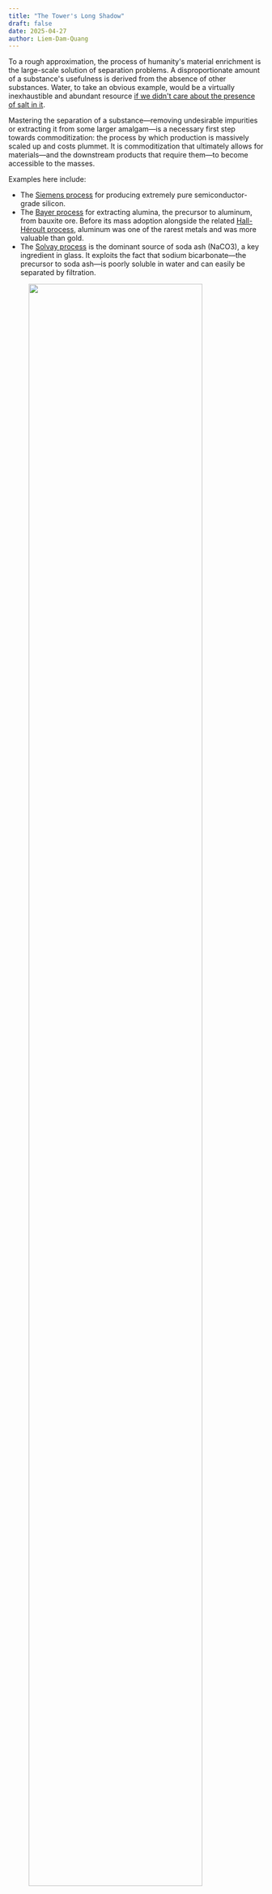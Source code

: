 ```yaml
---
title: "The Tower's Long Shadow"
draft: false
date: 2025-04-27
author: Liem-Dam-Quang
---
```


To a rough approximation, the process of humanity's material enrichment is the large-scale solution of separation problems. A disproportionate amount of a substance's usefulness is derived from the absence of other substances. Water, to take an obvious example, would be a virtually inexhaustible and abundant resource [if we didn't care about the presence of salt in it](https://en.wikipedia.org/wiki/Desalination). 

Mastering the separation of a substance—removing undesirable impurities or extracting it from some larger amalgam—is a necessary first step towards commoditization: the process by which production is massively scaled up and costs plummet. It is commoditization that ultimately allows for materials—and the downstream products that require them—to become accessible to the masses. 

Examples here include:
* The [Siemens process](https://www.bernreuter.com/polysilicon/production-processes/) for producing extremely pure semiconductor-grade silicon.
* The [Bayer process](https://en.wikipedia.org/wiki/Bayer_process) for extracting alumina, the precursor to aluminum, from bauxite ore. Before its mass adoption alongside the related [Hall-Héroult process](https://en.wikipedia.org/wiki/Hall%E2%80%93H%C3%A9roult_process), aluminum was one of the rarest metals and was more valuable than gold.
* The [Solvay process](https://en.wikipedia.org/wiki/Solvay_process) is the dominant source of soda ash (NaCO3), a key ingredient in glass. It exploits the fact that sodium bicarbonate—the precursor to soda ash—is poorly soluble in water and can easily be separated by filtration. 

<figure>
<img src="/img/tower/solvay.png" width=90%>
<figcaption>
A high-level block diagram of the Solvay process. (<a href="https://www.essentialchemicalindustry.org/chemicals/sodium-carbonate.html">Source</a>)
</figcaption>
</figure>
Separations are much more than just about resource extraction, though. They're equally critical to the other side of the ledger: resource recovery and pollution control. The performance of separation technologies are dominant cost determinants of:

- Recycling: material sorting, separating plastics from other plastics, precious metal recovery, and so on.
- Wastewater treatment
- Air pollution control: [desulfurization](https://en.wikipedia.org/wiki/Flue-gas_desulfurization) or carbon capture as two examples.
- Environmental remediation: extraction of heavy metals, removal of VOCs (volatile organic compounds), treatment of [mine tailings](https://en.wikipedia.org/wiki/Tailings).

It's a tricky—and expensive—art. It's estimated that separation processes account for [40-70% of capital and operating costs in the chemicals industry and 10-15% of all global energy use](https://www.chemicalprocessing.com/processing-equipment/separations-technology/article/11376356/process-engineering-separations-in-flux-chemical-processing). The pervasiveness of separation techniques means their difficulty—or lack thereof—drives technological, economic and policy decisions. 

A politician may be hesitant to support a new environmental law if it doubles the production cost of gasoline. Their choice could be much easier if it were to increase the cost by cents on the dollar instead. While some people might be strongly inclined to support or reject the proposal no matter the economic costs, it's the decisions at the margin that end up steering societal outcomes. 

It's no exaggeration to say, then, that separation processes have not only enabled the modern world, they have *shaped it*—and will continue to shape it.

And among them, there has been one method that stands out from the rest. One that has played a bigger role than any other. 

One separation to rule them all. 

![Industrial Mordor](/img/tower/mordor.png "That reactor complex on the left could make a decent perch for Sauron.")


From the beginning of mankind's industrial awakening, its fate has been closely intertwined with ours. But there will be a time for us to move on. And that time will come soon.

## A towering industry

The most distinctive physical feature of any oil & gas refinery are the enormous metallic towers—often hundreds of feet tall—jutting out of the ground, snaked with piping and access platforms. 

<figure>
<img src="/img/tower/refinery.png">
<figcaption>
A typical oil refinery. (<a href="https://www.petrosync.com/blog/what-is-oil-refinery/">Source</a>)
</figcaption>
</figure>


At night, they're pockmarked with bright lights for visibility for maintenance personnel, giving them the appearance of extremely large (and extremely ugly) Christmas trees. 

<figure>
<img src="/img/tower/refinery_night.png">
<figcaption>
A refinery at night, with some nice Christmas trees on the left. (<a href="https://www.reddit.com/r/evilbuildings/comments/10b5b1t/an_oil_refinery_on_a_gloomy_night/">Source</a>)
</figcaption>
</figure>


They are distillation towers, used to separate and purify mixtures of liquids, and they're so ubiquitous that their presence is often synonymous with heavy industry. 

Distillation is the most common industrial separation process by a significant margin. It's estimated that [95% of all fluid-fluid separations are performed using distillation](https://www1.eere.energy.gov/manufacturing/industries_technologies/imf/pdfs/separationsreport.pdf), and that it represents [half of all energy consumption for separation](https://www.atoneventures.com/insights/decarbonizing-industrial-separations) (7-8% of all worldwide energy use).

<figure>
<img src="/img/tower/seps_piechart.png">
<figcaption>
Separations as a percentage of total energy consumption. (<a href="https://www.atoneventures.com/insights/decarbonizing-industrial-separations">Source</a>)
</figcaption>
</figure>



Distillation is the first tool the chemical engineer reaches for when designing new processes; its reputation as the separation process *par excellence* unchallenged. Here's what Turton's [*Analysis, Synthesis, and Design of Chemical Processes*](https://richardturton.faculty.wvu.edu/publications/analysis-synthesis-and-design-of-chemical-processes-5th-edition), a staple of the chemical engineering literary canon, has to say:

> Use distillation as a first choice for separation of fluids when purity of both products is required.[^2]

It's hard to argue against that advice. Distillation is a technocrat's wet dream and beloved by engineers and bean-counters alike.

The scientific principles are well-understood. It has a track record of over a century. It is versatile and works on many different types of chemicals and compositions. Few inputs are needed; mostly a source of heat and a source of cooling. The equipment is simple and cheap to construct. Little maintenance is required. It can be massively scaled up in a predictable manner. It is relatively safe. Few things that can go spectacularly wrong, at least as far as chemical processes go[^1].

Large-scale distillation columns are astoundingly capital-efficient. The first processing step in any oil refinery is the [Crude Distillation Unit (CDU)](https://portfolio-pplus.com/TechnologyTypes/Details/9). The centerpiece of a CDU is an enormous fractioning distillation column, where crude oil is split into its different constituents by weight. The entire CDU might have a Total Installed Cost (TIC) of around $1 billion[^3]. Over its useful life, it will process nearly 200 billion gallons—meaning that the capital cost only contributes about half a cent per gallon to the final sale cost of the refined products.

<figure>
<img src="/img/tower/cdu.png">
<figcaption>
Overview of a Crude Distillation Unit. (<a href="https://portfolio-pplus.com/TechnologyTypes/Details/9">Source</a>)
</figcaption>
</figure>


## Distillation: a crash course

Distillation works by exploiting the differences in *relative volatility* between different chemicals. Smaller, lighter molecules tend to boil at lower temperatures[^5]. If we have a mixture of different species we want to separate—called the *distilland*, or the *feed*—we can heat it to a boil, and then condense the vapors. The resulting product, called the distillate, will be richer in the lighter components[^7].

Consider the classic case of water and ethanol. Let's say, for example, that we're distilling a 50-50 mixture of water and ethanol by weight. Water boils at 100 degrees Celsius, but ethanol boils at a cool 78 degrees. A mixture of ethanol and water will boil somewhere in between—the exact temperature depends on the mixture's composition. 

<figure>
<img src="/img/tower/distillation_simple.png">
<figcaption>
A basic distillation setup. (<a href="https://www.shalom-education.com/course">Source</a>)
</figcaption>
</figure>


This begins to boil at around 82°C, rising as the remaining liquid becomes depleted in ethanol. The vapor will be richer in ethanol—75% or more by weight. If we want a higher purity than that, we can simply boil it again after condensing it. This time, it'll start to boil at just under 80°C, and the vapor will once again be richer in ethanol: around 83% by weight. If we want even higher purities, this process can be repeated until the desired purity is reached[^4]. 

Pretty simple stuff. The difference between this and industrial distillation? The sheer scale. Of course, to make it cost-effective, we need to find a way to streamline this process. Boiling the distilland, condensing and collecting the vapors, swapping out the boiling flask and setting everything back up is a pretty inefficient way to go about it. On top of that, bringing the liquid up to temperature and vaporizing it on every distillation pass requires a lot of energy. 

A modern distillation column solves these issues with stunning elegance. It relies on three principles:
1. Hotter gasses will tend to rise.
2. Vapors have the same temperature as the liquid they boiled off from.
3. Mixtures that are richer in light components have lower boiling points.

Here's the idea: take the condensed distillate from the first "pass" and put it on a sieved tray above the distilland. Size the holes in the tray such that they're too small for the liquid to drip in significant amounts while being large enough to allow the vapor to "bubble through" from below. 

The rising vapor is hotter than the boiling point of the condensate. As it bubbles through, it exchanges heat with the liquid, condensing it *while simultaneously boiling the liquid*. Now the vapor above the tray has effectively had two distillation passes!


<figure>
<img src="/img/tower/trays.png">
<figcaption>
Mechanism of action between two distillation trays. (<a href="https://www.wermac.org/equipment/distillation_part2.html">Source</a>)
</figcaption>
</figure>


There's one complicating factor: to maximize efficiency, we'd like for this setup to operate continuously. We can do that by pumping in the feed mixture at a constant rate, and simultaneously withdrawing liquid from the bottom. But we can't have stagnant pools in every tray: eventually, all of the light components will boil off, leaving only the heavies. We mitigate this by adding a small weir on each tray and allowing liquid to trickle down to the stage below. This way, the heavies will slowly make their way to the bottom, and composition on each tray remains stable. 


<figure>
<img src="/img/tower/column.png">
<figcaption>
Inside a full distillation column. (<a href="https://www.wermac.org/equipment/distillation_part2.html">Source</a>)
</figcaption>
</figure>


Where does the liquid downflow for the topmost tray come from? When the high-purity vapor from the top of the tray is condensed, a portion of it—called the *reflux*—is returned to the top tray. If all the trays are filled, the reflux causes a cascade of downflows all the way to the bottom of the column[^9]. This "internal circulation" is a major determinant of the column's efficacy: the higher the rate of circulation, the better the separation and the purer the products. 

If this all seems pretty tricky to keep track of, that's because it is! Crack open an engineering textbook on distillation and you'll see esoteric terminology like "McCabe-Thiele diagrams", "MESH balances", "Murphree efficiency" and "Erbar-Maddox correlations" being thrown about. But the fundamental principle remains the same: boil stuff and collect the vapor, over and over and over, until a desired purity level is reached. 

The end result is a masterpiece of [integrated design](https://en.wikipedia.org/wiki/Integrated_design)[^8], with each feature fulfilling multiple roles and the whole simplified and simplified until, as Saint-Exupéry would say, "there is nothing left to take away". 

Each tray acts as a condenser for the tray below and a boiler for the tray above, requiring no additional heating or cooling. The column's temperature gradient—hottest at the bottom, coldest at the top—passively establishes itself due to thermodynamics. Thanks to buoyancy effects, the vapors and liquids go where they have to be, without any need for pumps, compressors, fans, or any moving parts whatsoever. The tower's components are simple, modular, easy to fabricate and amenable to mass production. 

Best of all: in terms of scaling, the sky's the limit—literally. Want a higher purity? Simply add another tray above the first one. Want a higher throughput? Just make the trays wider. While there are obviously practical restrictions on tower size, we can reach astonishing scales and production capacities.


<figure>
<img src="/img/tower/dangote.png">
<figcaption>
Size of the Dankote crude distillation column. (<a href="https://upload.wikimedia.org/wikipedia/commons/thumb/c/cd/Column-Dangote-refinery-nig2.jpg/500px-Column-Dangote-refinery-nig2.jpg">Source</a>)
</figcaption>
</figure>

The largest crude distillation unit is found in the Dangote refinery, in Lekki, Nigeria, and is capable of processing [650,000 barrels of oil *per day*](https://www.dangote.com/our-business/oil-and-gas/). To put that into perspective, only two of these columns would be needed to process all the oil consumed by the United Kingdom!

Of course, as impressive as this might all be, it doesn't explain why distillation is so ubiquitous. For that, we need to also examine its role in the chemical production chain. That requires an understanding of the operational constraints and considerations driving the design of oil refineries and chemical plants.

## Principles for Petroleum-Plentiful Processes
 
While a complete overview of the intricacies of refinery design can't be covered in a single article (or even fifty), I think the dominant design "paradigm" can be summarized with the following three points:
1. Heat is everywhere.
2. Ensure everything runs, all the time.
3. Separation quality is secondary to throughput.

### Heat is everywhere
In chemistry terms, petroleum feedstocks are [highly reduced](https://www.masterorganicchemistry.com/2011/08/08/oxidation-ladders/): their carbon atoms have a very high electron density and their atomic bonds contain a lot of energy. (That's why oil is so useful, after all!) There's a lot of free energy[^11] available, which means they can be combusted as fuel, but more generally, free energy *is what allows things to happen*.

![Oxidation ladder](/img/tower/ox_ladder.png "Molecules that are lower on the oxidation ladder are reduced, and have more energy. Higher molecules on the ladder are oxidized. (Note: higher energy does not mean more reactive or less stable. Carboxylic acids are much more reactive than alkanes.)")

And thermodynamically speaking, *a lot of things happening* means *a lot of heat is being produced*. Fuel products can be combusted with oxygen to produce lots of heat, but they can also be oxidized to produce more valuable chemicals—such as ethylene glycol from ethylene or formaldehyde from methanol—which also produces heat. 

Of course, heat only flows from hot to cold, so higher-temperature needs must be prioritized. For example, if you have steam at 600°C and you need to heat two 100°C streams to 200°C and 500°C, respectively, you should heat the 500°C stream first. Doing it in the opposite order might be impossible, if the 200°C stream cools the steam to below 500°C[^13]. 

Many thermochemical reactions require high temperatures to work, often in excess of 500°C. Some, like [steam reforming](https://www.energy.gov/eere/fuelcells/hydrogen-production-natural-gas-reforming) or the [reverse water-gas shift reaction](https://en.wikipedia.org/wiki/Water%E2%80%93gas_shift_reaction), can require significantly higher temperatures even exceeding 1000°C. In contrast, distillation can usually make do with lower temperatures. The CDU is typically one of the hottest columns and operates between 300-400°C. Other columns can operate at lower temperatures than that. That means that distillation can often be powered with the "leftovers" of other processes—which are in plentiful supply. 
### Ensure everything runs, all the time

The heavily integrated nature of an oil refinery—heat being shuttled to and fro, products moving from one vessel to the next—creates many interdependencies between all the units. This makes reliability and steady throughput essential for safe operation as the refinery's ability to run at a reduced capacity, is greatly limited. For example, running one reactor at 50% capacity might mean you aren't producing enough heat to keep another process online, which means all of the downstream operations would be impacted, and so on. 


<figure>
<img src="/img/tower/hx.png" width=120%>
<figcaption>
Heat exchanger networks in a refinery process can be quite elaborate. Every circular symbol on this diagram represents a heat exchanger. (<a href="https://www.researchgate.net/publication/282790389_Energy_and_environmental_sustainability_assessment_of_a_crude_oil_refinery_by_thermodynamic_analysis">Source</a>)
</figcaption>
</figure>


As a result, most refineries typically have a "turndown rate", or minimum operating capacity, of 60 to 70%. Any lower, and the equipment begins to dip into operating conditions it wasn't designed for. They're essentially running near full throttle all of the time. Start-up and shutdown of a refinery is an arduous, incredibly complex and dangerous operation, and it can take weeks or even months before stable operation is achieved. Barring an emergency scenario, a complete plant shutdown usually only occurs once every 5 years or more, during maintenance turnarounds. 

### Separation quality is secondary to throughput
There are two metrics to characterize the quality of a separation: selectivity, and recovery.

* Selectivity is a measure of how good a separation is at *excluding undesirable species*. For example, a process that produces 99% ethanol from a 50% mixture is more selective than one that produces 90% ethanol. 
* Recovery is a measure of how much of the desirable substances end up in the "pure" output. Starting from 100 kg of 50% ethanol, a process that outputs 50 kg of 99% ethanol has a higher recovery than one that outputs 1 kg of 99% ethanol, even if they have the same selectivity.
* One does not imply the other. It's possible to have high selectivity with low recovery, and vice-versa. 

What quality should we aim for? As commonly the case for any engineering question, the answer is "it depends". Higher selectivity and recovery, all things equal, will cost more, so we should aim to have a separation as good as the product needs—and no more. 

How good does the product need to be? [About 85% of a crude barrel of oil is subsequently used as fuel](https://petroleumservicecompany.com/blog/oil-barrel-42-gallon-breakdown/), rather than to make plastics or other chemicals. Fuel products such as gasoline, diesel or kerosene aren't any single molecule, but a collection of dozens or hundreds of different molecules that as an ensemble have bulk properties—viscosity, melting point, vapor pressure and density, to name a few—that allow them to be classified as, well, gasoline, diesel or kerosene. These classifications are all maintained by big standards organizations, like ISO, to ensure cross-compatibility. This ensures that gasoline adhering to [ASTM D4814](https://store.astm.org/d4814-24b.html), for example, will work in every engine that runs off of gasoline. 


<figure>
<img src="/img/tower/kerosene.png">
<figcaption>
Typical composition of kerosene. (<a href="https://www.researchgate.net/figure/Most-important-groups-of-components-in-commercial-kerosene-10_fig3_224998098">Source</a>)
</figcaption>
</figure>

That means there's little value-add from achieving high recovery or selectivity[^15], and if the product meets spec, it's good enough. Going beyond that is the equivalent of the snotty teacher's pet asking for more homework. (Don't do it.)[^10]

The way to increase your profits, then, is to make more fuel. And this favors separation processes that are very large-scale, even if they aren't the most performant.

---
To summarize: in a petrochemical plant or refinery, the feedstocks contain a lot of energy → a lot of heat is produced → the plant operations are heavily interdependent → the plant needs to run at full capacity everywhere. 

Furthermore, because the value of fuel products is from burning them, separation performance is less important than just producing as much fuel as possible. Under these circumstances, distillation is truly the perfect fit. There is no better tool available as a versatile and reliable separation workhorse. 

But as we sing its praises, we also have to acknowledge its shortcomings. And it is these shortcomings that threaten its status as the separation process *par excellence*.

## The trials ahead

So, we've all agreed: distillation is great. But spend any time reading contemporary industry or academic articles on separation science and you'll [frequently](https://cen.acs.org/articles/95/i25/Putting-distillation-business-chemical-industry.html) [encounter](https://news.gatech.edu/news/2016/04/27/researchers-list-seven-chemical-separations-change-world) [discussions](https://www.aiche.org/resources/publications/cep/2019/august/editorial-lets-talk-separations) on getting rid of it. Why?

As the world undergoes an unprecedented energy transition enabled by new technologies and accelerated by new imperatives, and as the environmental impacts of our activities are increasingly better-understood, it's clear that distillation is fundamentally ill-suited for the challenges ahead.

### Future separations will be more demanding

Any description of all "future separations" is going be painting with a very broad brush. However, from examining industries that are expected to become more prominent in the coming decades—biotech, electronics, pharmaceuticals, and waste recovery—we can make some inferences. The next set of challenges will predominantly involve:

* removal of solids, e.g. PFAS and microplastics removal.
* separation and concentration of ions[^6], e.g. desalination,  industrial wastewater treatment.
* high selectivity and recovery, e.g. monoclonal antibodies. 
* separation of trace compounds, e.g. extraction of uranium from seawater, environmental cleanup.

These are all situations where distillation is ill-suited; it would have very poor performance or it wouldn't work at all.


<figure>
<img src="/img/tower/mabs.png">
<figcaption>
Overview of the monoclonal antibody production process. Every highlighted step is a separation process! (<a href="https://nap.nationalacademies.org/read/25421/chapter/4#19">Source</a>)
</figcaption>
</figure>

### Energy efficiency matters now
Unlike petroleum feedstocks that are primarily *reduced*, future separation problems will be working with molecules that are primarily *oxidized*. They won't have as much excess energy to go around, and any energy deficit will need to come from some other source, such as electricity. The implications are severe. 

Let's return to our original example of 50% water and ethanol. Let's say that we want to to separate it into two higher-purity mixtures: one being 95% ethanol, and the other 95% water. Crunching the numbers, we discover the following:

* Doing this with a typical distillation column would require around 1 kilogram of reflux per kilogram of distillate, and 11 stages.
* The minimum theoretical energy required to perform this separation is surprisingly low: only about 15 kilojoules per kilogram. In comparison, combusting one kilogram of the 95% ethanol mixture would generate over 29,600 kilojoules of heat!
* Distillation requires significantly more energy than that: if powered electrically, the boiler would require around 1,000 kJ per kilogram. 
* Even if we assume all of the energy used to operate the condenser is "free", the energy efficiency is a dismal 1.4%. 

<figure>
<img src="/img/tower/dwsim.png">
<figcaption>
No, I didn't do a full process simulation in <a href="https://dwsim.org/">DWSIM</a> for this article or anything like that. I definitely have much better things to do with my time.
</figcaption>
</figure>

Boiling liquids takes a lot of energy. Distillation is, by a large margin, the *least* energy-efficient separation process. [Even in extremely well-optimized scenarios](https://digitalcommons.unl.edu/cgi/viewcontent.cgi?params=/context/chemengthermalmech/article/1000/&path_info=Thermodynamic_Analysis_ofSeparation_Systems___Publisher_s_version.pdf), it's a challenge to reach efficiencies over 10%.


<figure>
<img src="/img/tower/relative_energy.png">
<figcaption>
Separation techniques by relative energy consumption.  (<a href="https://www1.eere.energy.gov/manufacturing/industries_technologies/imf/pdfs/separationsreport.pdf">Source</a>)
</figcaption>
</figure>

This isn't a big deal when there's a local supply of use-it-or-lose-it heat[^16], but when lunch is no longer free, these inefficiencies really begin to bite. To improve on these numbers, new approaches will need to rely on different separation mechanisms that don't involve vaporizing liquids.  

### Dynamic operation will become more common
The electrification of industry alongside a deepening penetration of renewable energy on the grid will present new challenges and new opportunities. As intermittent energy sources like wind and solar become more prominent, [dispatchability](https://www.pcienergysolutions.com/2024/05/01/understanding-the-differences-between-non-dispatchable-and-dispatchable-generation/) will command a premium on the supply side, and equally on the demand side. 

[Demand response](https://en.wikipedia.org/wiki/Demand_response) strategies can result in significant cost savings for industrial customers by allowing them to consume electricity only when it's abundantly produced. Electricity from solar and wind at the right time can be extremely cheap since the marginal cost of production is nearly zero. 

Doing this, however, requires the ability to rapidly ramp production up and down. And unfortunately, distillation columns don't like change. They *especially* don't like fast change. Getting them going from a "cold" start is a slow process. It takes several hours to warm up all that liquid and metal, even with the reboiler running at full power. 

Beyond the issues with starting up, they generally don't take too well to a variations in throughput. Columns are designed for specific operational conditions and circulation rates, and dropping outside of the "happy" range will quickly result in operational issues, [such as tray flooding or weeping](https://www.rccostello.com/distil/distilop.htm), which will crater the separation performance and result in off-spec products.

Depending on how the column is integrated into the plant, the consequences of this can vary wildly. If the distillation tower is at the end of the production chain, then it may simply result in a lower-quality product that must be sold at a lower price. 

At the other end of the spectrum, a misbehaving fractionating column at the heart of the refinery can quickly spell disaster if not immediately addressed. Products will end up in places they aren't intended to be; undesirable impurities can deactivate catalysts or contaminate products, unexpectedly high volatilities can cause equipment overpressures, and overly viscous fluids can gum up pumps, pipes, and foul heat exchangers. In the absolute worst-case, this leads to a series of cascading alarms and failures that eventually brings down the entire plant.

This isn't to say that these issues are impossible to solve. But they're very difficult, and non-thermal processes that rely on other driving forces, such as pressure, have a much easier time adjusting their output.

## Why haven't other techniques taken over yet?

None of this is a surprise for those who work in the industry. The need to move away from distillation [has been well-recognized for decades](https://nap.nationalacademies.org/catalog/6388/separation-technologies-for-the-industries-of-the-future). And we have a pretty good idea on what should replace it: primarily electrochemical and membrane-based techniques.

These technologies will be significantly more energy-efficient and will be able to operate much more flexibly. In many cases, the energy savings can be *orders of magnitude*. Remember our 50% water-ethanol mixture? A carbon membrane-based reverse osmosis system could require [only ~25 kilojoules to separate it](https://www.phys.ens.psl.eu/~lbocquet/publi/147article.pdf)—at least a 40x reduction in energy consumption[^14].

There's no shortage of promising ideas. Redox-active adsorbents for [ion separation](https://par.nsf.gov/servlets/purl/10176352). Carbon nanotube membranes [for precise molecular filtration](https://advanced.onlinelibrary.wiley.com/doi/full/10.1002/admi.202101260). Bipolar membrane electrodialysis for [organic acid regeneration (and many other applications)](https://www.sciencedirect.com/science/article/pii/S0376738820311157#sec5). Ionic liquids for [extracting biological compounds](https://pubs.acs.org/doi/full/10.1021/acs.chemrev.6b00550). 


But [progress has been slow](https://www.thechemicalengineer.com/features/distillation-distilled-is-industry-adapting-fast-enough/). Innovation in the physical world of atoms is extremely difficult in the best of cases. But for chemical process technologies, [the innovation valley of death](https://www.ideatovalue.com/inno/nickskillicorn/2021/05/the-innovation-valley-of-death/) becomes a canyon. A perfect combination of economic and technical factors conspires to make it nearly impossible. 

The capital requirements for chemical plants are immense; even small projects can require hundreds of millions of dollars in investment. Furthermore, the cost structure is heavily front-loaded: it's estimated that 80% of a chemical plant's production cost is determined by the time the preliminary design is done. A move-fast-and-break-things approach, as is frequently used in the software industry, [is simply not a viable strategy](https://www.ipaglobal.com/news/article/the-challenge-of-innovation-for-new-ventures-and-startups/). 

This makes the people who fund these projects extremely risk-averse, particularly towards technological risk. These plants are expected to last decades, and even when the technology is mature, the inevitable risk of budget and schedule overruns as well as shifts in the macroeconomic environment can quickly financially sink a project. Why would you want to run the risk of the plant *not even working at all?*

Along a similar vein, most process equipment is expected to last decades, and problems may only manifest years after commencement of operations—which can itself be many years after the project is greenlighted. The result is an anemic feedback loop for designs, making iterative improvements and learning-by-doing challenging. 

---

<br/>

There is another factor worth discussing, and it's the most insidious one of them all. 

<br/>

In 2019, the National Academies of Sciences, Engineering, and Medicine (NASEM) published [*A Research Agenda for Transforming Separation Science*](https://www.nationalacademies.org/our-work/a-research-agenda-for-a-new-era-in-separations-science), a "Consensus Study Report" containing detailed recommendations regarding future research directions and educational curricula in separation science. These peer-reviewed reports are reflective of the expert consensus around a topic, and while NASEM isn't a policymaking body, its reputation means that its stances hold considerable weight.

What was surprising about this particular one was the emphasis on needing advances in *fundamental theory* while simultaneously lamenting the perception of the field among researchers as outdated and uninteresting. 

On the need for better theories and models:

> The vision […] of unification of the general principles of separation science has not been achieved. Chemists and chemical engineers engaging in separation science and technology *do not even speak a common language.*
> 
> [...]
> 
> Accurate models for predicting binary and multicomponent behavior from data on single components […] *do not exist* for most types of separation materials. 

And on the perception of the field:

> … numbers of faculty members readily identifiable as separation researchers have decreased by 40% in the top chemistry departments and by 30% in the top chemical engineering departments since [1987].
>
> [...]
> 
> Graduate students view separations as old-fashioned. None of the top 20 chemistry or chemical-engineering programs list “separations” as one of their topical research areas. 

These are startling admissions. How can a field still have fundamental theories left to be discovered, yet at the same time be derided as boring and unfruitful for research?

While we'll never truly pin down the root causes of this, we can indulge in some speculation. Speaking from experience, models for predicting separation behavior for many materials are indeed lacking. It's all an inconsistent patchwork of different applicable ranges, concentrations and compounds, and you'll have to dig through a bunch of experimental papers to find data, if you're lucky. 

There is, however, one notable exception.

<br/>

An abundance of ready-to-use models for predicting [vapor-liquid equilibria](https://en.wikipedia.org/wiki/Vapor%E2%80%93liquid_equilibrium), and a long history of theory development in this subfield. 

<br/>

---

Technological development is path-dependent. New innovations don't come out of thin air: they're developed in response and in the context of the things that came before. 


And in this context, distillation's dominance in petrochemicals came at the price of choking out the development of other separation technologies—like a grandiose, towering redwood whose shade has prevented smaller trees from receiving enough sunlight to thrive.

![QWERTY](/img/tower/qwerty.png "The layout of the QWERTY keyboard is a classic example of path dependence.")

What was lost isn't something that can be directly observed. It is seen from what isn't seen. It's the paths never taken. The research never explored. The ventures that quietly went under. The intimate process knowledge never gained. The lack of opportunities. The people who leave the field. And the people who never enter in the first place.

Once a plant stops receiving enough sunlight, it begins to stagnate. Its growth becomes stunted. If the deprivation goes on long enough, it'll begin to shrink, wither and eventually die. 

This might all sound very gloomy and discouraging, but I think it's actually very exciting. The winds are beginning to blow in the opposite direction. There are vast uncharted territories in separation science, and mapping out even small sections could have a huge impact. There's opportunities not just for nose-to-the-grindstone practitioners and experimentalists, but also for more high-minded theoreticians. 

These advances will rapidly compound off of each other, leading to a virtuous cycle of improvements, new applications, and new separations. How many useful separations aren't done right now because they aren't economically viable?



<figure>
<img src="/img/tower/newsep.png">
<figcaption>
New separations won't just replace distillation, they'll make new processes and products possible. (<a href="https://nap.nationalacademies.org/read/25421/chapter/4#23">Source</a>)
</figcaption>
</figure>

For example, the commercial success of desalination with reverse osmosis membranes are spilling over into other disciplines, even if the former is [beginning to stagnate](https://liem.ca/posts/desalination/). The process technology is now well-understood and there now exists significant engineering expertise on how to design these systems. New technologies, such as [Via Separations and their graphene oxide membranes](https://viaseparations.com/), are now able to piggyback off of this knowledge to rapidly commercialize new applications[^17].

And as new, better, more efficient, more specific separations are commercialized, new paradigms in process design will arise, enabling us to produce more, use more, prosper more—while simultaneously allowing us to reduce our impact on the environment. Of course, none of this will be easy. There are decades worth of inertia to overcome, and success is not guaranteed.

<br/>
<br/>

Can we do it?

<br/>
<br/>

Well, we're pretty good at boiling stuff. 

<br/>
<br/>

But I think we can get good at some other things, too. 


[^1]: There sadly still have been some tragic incidents, one of the worst being [the 2005 Texas City BP refinery explosion](https://www.youtube.com/watch?v=goSEyGNfiPM) which killed 15 workers and injured another 180.

[^2]: Other design tips include "Do the easy separations first" and "Do not recombine separated streams."

[^3]: This includes supporting equipment such as fired heaters, accumulators, piping, instrumentation, control systems, heat exchangers, and more. The actual column itself costs significantly less, maybe around $100 million or so.

[^4]: There's a hiccup here, though: water and ethanol form an [azeotrope](https://en.wikipedia.org/wiki/Azeotrope) at a composition around 95.6% ethanol by mass. At this stage, the vapor will have the same composition as the liquid and distillation will no longer work. Fortunately, there are many techniques available to "break" azeotropes.

[^5]: Water is an exception and has an unusually high boiling point for a molecule of its size due to its unique intermolecular interactions. Actually, water is a [really weird molecule in general](https://www.chemistryworld.com/features/the-weirdness-of-water/4011260.article).

[^6]: Although the obvious one here is seawater desalination, a surprising number of critical separations are fundamentally ionic separations. It turns up in unexpected places such as carbon capture.

[^7]: How much richer? That's determined by [chemical thermodynamics](https://en.wikipedia.org/wiki/Chemical_thermodynamics). (This subject is best mentioned in passing and then never brought up again. For my sanity, and yours.)

[^8]: Personally, I think this goes underappreciated even by chemical engineers.

[^9]: To maintain stable operation, the downflows must be matched with vapor upflows originating from the reboiler.

[^10]: Seriously, don't.

[^11]: "Free" in the thermodynamic sense, although now that I think about it, "free" as in "free beer" works too.

[^13]: The art of optimizing a plant's heat distribution network to ensure the heat gets used as efficiently as possible is a complex activity called [pinch analysis](https://www.ipieca.org/resources/energy-efficiency-compendium/pinch-analysis-2022). In a modern plant, a good pinch analysis is practically a requirement to be cost-competitive.

[^14]: If anything, this is an underestimate. The actual energy savings would actually be significantly higher as this value is for a complete separation, and because of the azeotrope at around 95.6% ethanol. Separation beyond this purity via distillation considerably more difficult (and energy-intensive), but a membrane-based process can bypass the azeotrope entirely. 

[^15]: Not entirely true. You could, hypothetically, run a bunch of marketing campaigns to get people to buy gasoline with octane ratings that they don't need. Not that anyone would do such a thing, of course.

[^16]: I do want to emphasize this point. [As others have pointed out](https://www.sciencedirect.com/science/article/pii/S2542435120305705#bib3), the "efficiency"  of distillation is heavily context-dependent. It can be the most energy-efficient solution if it can use a heat stream that otherwise wouldn't get used. 

[^17]: Their first project was [dehydrating black liquor](https://viaseparations.com/wp-content/uploads/2024/12/Via-Separations-White-Paper-Dec.-2024.pdf) (a byproduct of paper pulp manufacturing), but graphene oxide membranes have [many potential applications](https://www.nature.com/articles/s41699-024-00462-z).
